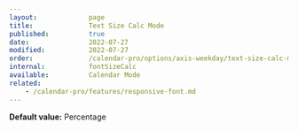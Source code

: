 ```yaml
---
layout:             page
title:              Text Size Calc Mode
published:          true
date:               2022-07-27
modified:           2022-07-27
order:              /calendar-pro/options/axis-weekday/text-size-calc-mode
internal:           fontSizeCalc
available:          Calendar Mode
related:
    - /calendar-pro/features/responsive-font.md
---
```

**Default value:** Percentage